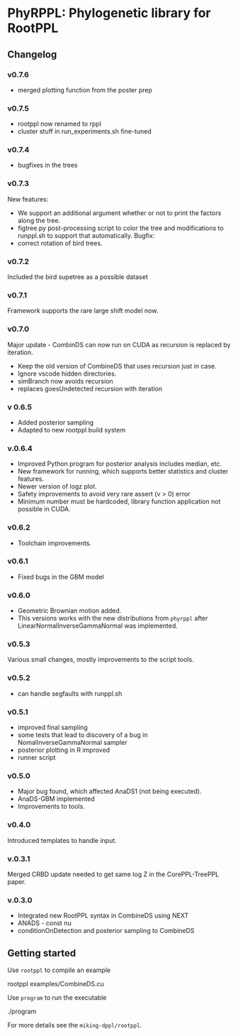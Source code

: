 # PhyRPPL: Phylogenetic library for RootPPL

## Changelog

### v0.7.6
  - merged plotting function from the poster prep

### v0.7.5
  - rootppl now renamed to rppl
  - cluster stuff in run_experiments.sh fine-tuned

### v0.7.4
- bugfixes in the trees

### v0.7.3
New features:
- We support an additional argument whether or not to print the factors
along the tree.
- figtree.py post-processing script to color the tree and modifications to
runppl.sh to support that automatically.
Bugfix:
- correct rotation of bird trees.

### v0.7.2
Included the bird supetree as a possible dataset

### v0.7.1
Framework supports the rare large shift model now.

### v0.7.0
Major update - CombinDS can now run on CUDA as recursion is replaced by iteration.

  - Keep the old version of CombineDS that uses recursion just in case.
  - Ignore vscode hidden directories.
  - simBranch now avoids recursion
  - replaces goesUndetected recursion with iteration

### v 0.6.5
  - Added posterior sampling
  - Adapted to new rootppl build system

### v.0.6.4

  - Improved Python program for posterior analysis includes median, etc.
  - New framework for running, which supports better statistics and cluster features.
  - Newer version of logz plot.
  - Safety improvements to avoid very rare assert (v > 0) error
  - Minimum number must be hardcoded, library function application not possible in CUDA.

### v0.6.2

- Toolchain improvements.

### v0.6.1

- Fixed bugs in the GBM model

### v0.6.0

- Geometric Brownian motion added.
- This versions works with the new distributions from `phyrppl` after LinearNormalInverseGammaNormal was implemented.

### v0.5.3
Various small changes, mostly improvements to the script tools.

### v0.5.2
- can handle segfaults with runppl.sh

### v0.5.1
- improved final sampling
- some tests that lead to discovery of a bug in NomalInverseGammaNormal sampler
- posterior plotting in R improved
- runner script

### v0.5.0

- Major bug found, which affected AnaDS1 (not being executed).
- AnaDS-GBM implemented
- Improvements to tools.

### v0.4.0

Introduced templates to handle input.

### v.0.3.1

Merged CRBD update needed to get same log Z in the CorePPL-TreePPL paper.

### v.0.3.0

- Integrated new RootPPL syntax in CombineDS using NEXT
- ANADS - const nu
- conditionOnDetection and posterior sampling to CombineDS

## Getting started

Use `rootppl` to compile an example

   rootppl examples/CombineDS.cu
   
Use `program` to run the executable

   ./program
   
For more details see the `miking-dppl/rootppl`.
